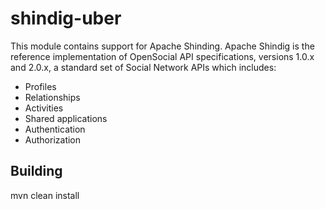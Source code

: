 # shindig-uber
This module contains support for Apache Shinding.
Apache Shindig is the reference implementation of OpenSocial API specifications, versions 1.0.x and 2.0.x, a standard set of Social Network APIs which includes:

* Profiles
* Relationships
* Activities
* Shared applications
* Authentication
* Authorization

## Building
  mvn clean install
